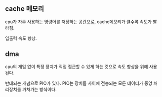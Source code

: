 ## cache 메모리

cpu가 자주 사용하는 명령어를 저장하는 공간으로,  cache메모리가 클수록 속도가 빨라짐.

입출력 속도 향상.

## dma

cpu의 개입 없이 특정 장치가 직접 접근할 수 있게 하는 것으로 속도 향상을 위해 사용된다.

반대되는 개념으로 PIO가 있다. PIO는 장치들 사이에 전송되는 모든 데이터가 중앙 처리장치를 거쳐가는 방식이다.

